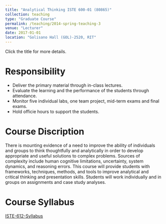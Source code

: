 ```yaml
---
title: "Analytical Thinking ISTE 600-01 (80865)"
collection: teaching
type: "Graduate Course"
permalink: /teaching/2014-spring-teaching-3
venue: "Lecturer"
date: 2017-01-01
location: "Golisano Hall (GOL)-2520, RIT"
---
```


Click the title for more details.

Responsibility
======
* Deliver the primary material through in-class lectures.
* Evaluate the learning and the performance of the students through attendance.
* Monitor five individual labs, one team project, mid-term exams and final exams. 
* Hold officie hours to support the students.

Course Discription
======
There is mounting evidence of a need to improve the ability of individuals and groups to think
thoughtfully and analytically in order to develop appropriate and useful solutions to complex
problems. Sources of complexity include human cognitive limitations, uncertainty, system
dynamics, and reasoning errors. This course will provide students with frameworks,
techniques, methods, and tools to improve analytical and critical thinking and presentation
skills. Students will work individually and in groups on assignments and case study analyses.

Course Syllabus
======
[ISTE-612-Syllabus](/files/600.pdf)
